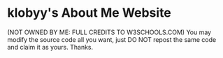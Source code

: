 # klobyy's About Me Website
(NOT OWNED BY ME: FULL CREDITS TO W3SCHOOLS.COM)
You may modify the source code all you want, just DO NOT repost the same code and claim it as yours. Thanks.
